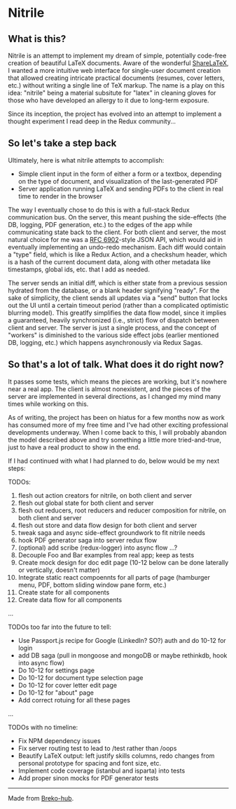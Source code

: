 # Nitrile

## What is this?

Nitrile is an attempt to implement my dream of simple, potentially code-free creation of beautiful LaTeX documents. Aware of the wonderful [ShareLaTeX](https://www.sharelatex.com/), I wanted a more intuitive web interface for single-user document creation that allowed creating intricate practical documents (resumes, cover letters, etc.) without writing a single line of TeX markup. The name is a play on this idea: "nitrile" being a material subsitute for "latex" in cleaning gloves for those who have developed an allergy to it due to long-term exposure.

Since its inception, the project has evolved into an attempt to implement a thought experiment I read deep in the Redux community...

## So let's take a step back

Ultimately, here is what nitrile attempts to accomplish:

- Simple client input in the form of either a form or a textbox, depending on the type of document, and visualization of the last-generated PDF
- Server application running LaTeX and sending PDFs to the client in real time to render in the browser

The way I eventually chose to do this is with a full-stack Redux communication bus. On the server, this meant pushing the side-effects (the DB, logging, PDF generation, etc.) to the edges of the app while communicating state back to the client. For both client and server, the most natural choice for me was a [RFC 6902](https://tools.ietf.org/html/rfc6902)-style JSON API, which would aid in eventually implementing an undo-redo mechanism. Each diff would contain a "type" field, which is like a Redux Action, and a checkshum header, which is a hash of the current document data, along with other metadata like timestamps, global ids, etc. that I add as needed.

The server sends an initial diff, which is either state from a previous session hydrated from the database, or a blank header signifying "ready". For the sake of simplicity, the client sends all updates via a "send" button that locks out the UI until a certain timeout period (rather than a complicated optimistic blurring model). This greatlfy simplifies the data flow model, since it implies a guaranteed, heavily synchronized (i.e., strict) flow of dispatch between client and server. The server is just a single process, and the concept of "workers" is diminished to the various side effect jobs (earlier mentioned DB, logging, etc.) which happens asynchronously via Redux Sagas.

## So that's a lot of talk. What does it do right now?

It passes some tests, which means the pieces are working, but it's nowhere near a real app. The client is almost nonexistent, and the pieces of the server are implemented in several directions, as I changed my mind many times while working on this.

As of writing, the project has been on hiatus for a few months now as work has consumed more of my free time and I've had other exciting professional developments underway. When I come back to this, I will probably abandon the model described above and try something a little more tried-and-true, just to have a real product to show in the end.

If I had continued with what I had planned to do, below would be my next steps:

TODOs:

1. flesh out action creators for nitrile, on both client and server
2. flesh out global state for both client and server
3. flesh out reducers, root reducers and reducer composition for nitrile, on both client and server
4. flesh out store and data flow design for both client and server
5. tweak saga and async side-effect groundwork to fit nitrile needs
6. hook PDF generator saga into server redux flow
7. (optional) add scribe (redux-logger) into async flow
...?
8. Decouple Foo and Bar examples from real app; keep as tests
9. Create mock design for doc edit page
(10-12 below can be done laterally or vertically, doesn't matter)
10. Integrate static react compoennts for all parts of page (hamburger menu, PDF, bottom sliding window pane form, etc.)
11. Create state for all components
12. Create data flow for all components

...

TODOs too far into the future to tell:

* Use Passport.js recipe for Google (LinkedIn? SO?) auth and do 10-12 for login
* add DB saga (pull in mongoose and mongoDB or maybe rethinkdb, hook into async flow)
* Do 10-12 for settings page
* Do 10-12 for document type selection page
* Do 10-12 for cover letter edit page
* Do 10-12 for "about" page
* Add correct rotuing for all these pages

...

TODOs with no timeline:

* Fix NPM dependency issues
* Fix server routing test to lead to /test rather than /oops
* Beautify LaTeX output: left justify skills columns, redo changes from personal prototype for spacing and font size, etc.
* Implement code coverage (istanbul and isparta) into tests
* Add proper sinon mocks for PDF generator tests

---
Made from [Breko-hub](https://github.com/tomatau/breko-hub).
